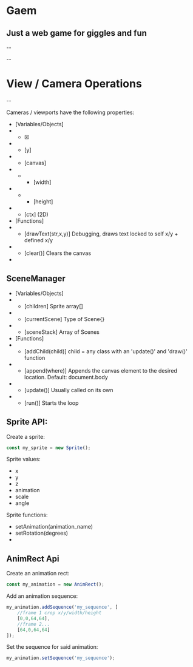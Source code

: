 # Gaem

## Just a web game for giggles and fun
--

--
# View / Camera Operations
--

Cameras / viewports have the following properties:
 * [Variables/Objects]
 * * [x]
 * * [y]
 * *  [canvas]
 * *  - [width]
 * *  - [height]
 * *  [ctx] (2D)
 * [Functions]
 * * [drawText(str,x,y)] Debugging, draws text locked to self x/y + defined x/y
 * * [clear()] Clears the canvas
 * 

## SceneManager
 * [Variables/Objects]
 * * [children] Sprite array[]
 * * [currentScene] Type of Scene{}
 * * [sceneStack] Array of Scenes
 * [Functions]
 * * [addChild(child)] child = any class with an 'update()' and 'draw()' function
 * * [append(where)] Appends the canvas element to the desired location. Default: document.body
 * * [update()] Usually called on its own
 * * [run()] Starts the loop

## Sprite API:

Create a sprite:
```js
const my_sprite = new Sprite();
```

Sprite values:
 * x
 * y
 * z
 * animation
 * scale
 * angle

Sprite functions:
 * setAnimation(animation_name)
 * setRotation(degrees)
 * 

## AnimRect Api

Create an animation rect:
```js
const my_animation = new AnimRect();
```

Add an animation sequence:
```js
my_animation.addSequence('my_sequence', [
    //frame 1 crop x/y/width/height
    [0,0,64,64],
    //frame 2...
    [64,0,64,64]
]);
```

Set the sequence for said animation:
```js
my_animation.setSequence('my_sequence');
```